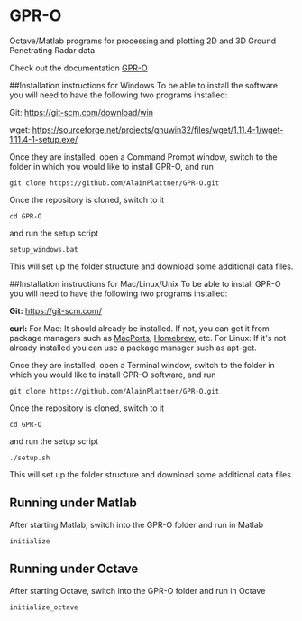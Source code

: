 # GPR-O
Octave/Matlab programs for processing and plotting 2D and 3D Ground Penetrating Radar data

Check out the documentation [GPR-O]()

##Installation instructions for Windows
To be able to install the software you will need to have the following two programs installed:

Git:
https://git-scm.com/download/win

wget:
https://sourceforge.net/projects/gnuwin32/files/wget/1.11.4-1/wget-1.11.4-1-setup.exe/

Once they are installed, open a Command Prompt window, switch to the folder in which you would like to install GPR-O, and run

`git clone https://github.com/AlainPlattner/GPR-O.git`

Once the repository is cloned, switch to it

`cd GPR-O`

and run the setup script

`setup_windows.bat`

This will set up the folder structure and download some additional data files.



##Installation instructions for Mac/Linux/Unix
To be able to install GPR-O you will need to have the following two programs installed:

**Git:**
https://git-scm.com/

**curl:**
For Mac: It should already be installed. If not, you can get it from package managers such as [MacPorts](https://www.macports.org/), [Homebrew](http://brew.sh/), etc.
For Linux: If it's not already installed you can use a package manager such as apt-get.

Once they are installed, open a Terminal window, switch to the folder in which you would 
like to install GPR-O software, and run

`git clone https://github.com/AlainPlattner/GPR-O.git`

Once the repository is cloned, switch to it

`cd GPR-O`

and run the setup script

`./setup.sh`

This will set up the folder structure and download some additional data files.

## Running under Matlab
After starting Matlab, switch into the GPR-O folder and run in Matlab

`initialize`

## Running under Octave
After starting Octave, switch into the GPR-O folder and run in Octave

`initialize_octave`
